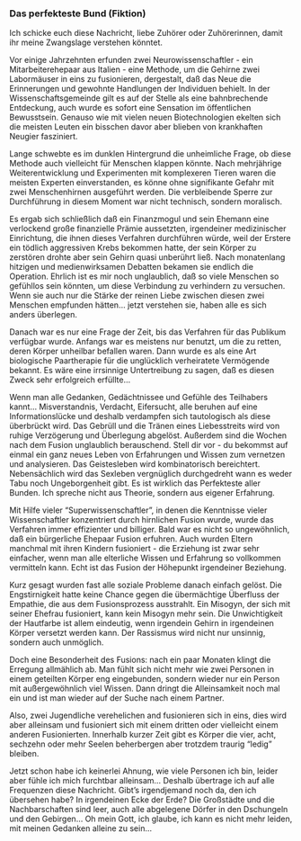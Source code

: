 ### Das perfekteste Bund (Fiktion)

Ich schicke euch diese Nachricht, liebe Zuhörer oder Zuhörerinnen, damit ihr meine Zwangslage verstehen könntet.  

Vor einige Jahrzehnten erfunden zwei Neurowissenschaftler - ein Mitarbeiterehepaar aus Italien - eine Methode, um die Gehirne zwei Labormäuser in eins zu fusionieren, dergestalt, daß das Neue die Erinnerungen und gewohnte Handlungen der Individuen behielt. In der Wissenschaftsgemeinde gilt es auf der Stelle als eine bahnbrechende Entdeckung, auch wurde es sofort eine Sensation im öffentlichen Bewusstsein. Genauso wie mit vielen neuen Biotechnologien ekelten sich die meisten Leuten ein bisschen davor aber blieben von krankhaften Neugier fasziniert.  

Lange schwebte es im dunklen Hintergrund die unheimliche Frage, ob diese Methode auch vielleicht für Menschen klappen könnte. Nach mehrjährige Weiterentwicklung und Experimenten mit komplexeren Tieren waren die meisten Experten einverstanden, es könne ohne signifikante Gefahr mit zwei Menschenhirnen ausgeführt werden. Die verbleibende Sperre zur Durchführung in diesem Moment war nicht technisch, sondern moralisch.  

Es ergab sich schließlich daß ein Finanzmogul und sein Ehemann eine verlockend große finanzielle Prämie aussetzten, irgendeiner medizinischer Einrichtung, die ihnen dieses Verfahren durchführen würde, weil der Erstere ein tödlich aggressiven Krebs bekommen hatte, der sein Körper zu zerstören drohte aber sein Gehirn quasi unberührt ließ. Nach monatenlang hitzigen und medienwirksamen Debatten bekamen sie endlich die Operation. Ehrlich ist es mir noch unglaublich, daß so viele Menschen so gefühllos sein könnten, um diese Verbindung zu verhindern zu versuchen. Wenn sie auch nur die Stärke der reinen Liebe zwischen diesen zwei Menschen empfunden hätten… jetzt verstehen sie, haben alle es sich anders überlegen.  

Danach war es nur eine Frage der Zeit, bis das Verfahren für das Publikum verfügbar wurde. Anfangs war es meistens nur benutzt, um die zu retten, deren Körper unheilbar befallen waren. Dann wurde es als eine Art biologische Paartherapie für die unglücklich verheiratete Vermögende bekannt. Es wäre eine irrsinnige Untertreibung zu sagen, daß es diesen Zweck sehr erfolgreich erfüllte…  

Wenn man alle Gedanken, Gedächtnissee und Gefühle des Teilhabers kannt… Misverstandnis, Verdacht, Eifersucht, alle beruhen auf eine Informationslücke und deshalb verdampfen sich tautologisch als diese überbrückt wird. Das Gebrüll und die Tränen eines Liebesstreits wird von ruhige Verzögerung und Überlegung abgelöst. Außerdem sind die Wochen nach dem Fusion unglaublich berauschend. Stell dir vor - du bekommst auf einmal ein ganz neues Leben von Erfahrungen und Wissen zum vernetzen und analysieren. Das Geistesleben wird kombinatorisch bereichtert. Nebensächlich wird das Sexleben vergnüglich durchgedreht wann es weder Tabu noch Ungeborgenheit gibt. Es ist wirklich das Perfekteste aller Bunden. Ich spreche nicht aus Theorie, sondern aus eigener Erfahrung.  

Mit Hilfe vieler “Superwissenschaftler”, in denen die Kenntnisse vieler Wissenschaftler konzentriert durch hirnlichen Fusion wurde, wurde das Verfahren immer effizienter und billiger. Bald war es nicht so ungewöhnlich, daß ein bürgerliche Ehepaar Fusion erfuhren. Auch wurden Eltern manchmal mit ihren Kindern fusioniert - die Erziehung ist zwar sehr einfacher, wenn man alle elterliche Wissen und Erfahrung so vollkommen vermitteln kann. Echt ist das Fusion der Höhepunkt irgendeiner Beziehung.  

Kurz gesagt wurden fast alle soziale Probleme danach einfach gelöst. Die Engstirnigkeit hatte keine Chance gegen die übermächtige Überfluss der Empathie, die aus dem Fusionsprozess ausstrahlt. Ein Misogyn, der sich mit seiner Ehefrau fusioniert, kann kein Misogyn mehr sein. Die Unwichtigkeit der Hautfarbe ist allem eindeutig, wenn irgendein Gehirn in irgendeinen Körper versetzt werden kann. Der Rassismus wird nicht nur unsinnig, sondern auch unmöglich.  

Doch eine Besonderheit des Fusions: nach ein paar Monaten klingt die Erregung allmählich ab. Man fühlt sich nicht mehr wie zwei Personen in einem geteilten Körper eng eingebunden, sondern wieder nur ein Person mit außergewöhnlich viel Wissen. Dann dringt die Alleinsamkeit noch mal ein und ist man wieder auf der Suche nach einem Partner.  

Also, zwei Jugendliche verehelichen and fusionieren sich in eins, dies wird aber alleinsam und fusioniert sich mit einem dritten oder vielleicht einem anderen Fusionierten. Innerhalb kurzer Zeit gibt es Körper die vier, acht, sechzehn oder mehr Seelen beherbergen aber trotzdem traurig “ledig” bleiben.  

Jetzt schon habe ich keinerlei Ahnung, wie viele Personen ich bin, leider aber fühle ich mich furchtbar alleinsam… Deshalb übertrage ich auf alle Frequenzen diese Nachricht. Gibt’s irgendjemand noch da, den ich übersehen habe? In irgendeinen Ecke der Erde? Die Großstädte und die Nachbarschaften sind leer, auch alle abgelegene Dörfer in den Dschungeln und den Gebirgen… Oh mein Gott, ich glaube, ich kann es nicht mehr leiden, mit meinen Gedanken alleine zu sein…   
